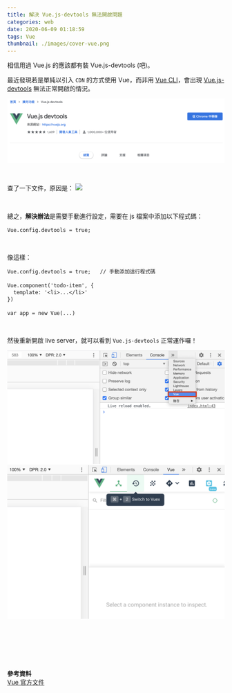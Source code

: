 ```yaml
---
title: 解決 Vue.js-devtools 無法開啟問題
categories: web
date: 2020-06-09 01:18:59
tags: Vue
thumbnail: ./images/cover-vue.png
---
```


相信用過 Vue.js 的應該都有裝 Vue.js-devtools (吧)。

最近發現若是單純以引入 `CDN` 的方式使用 Vue，而非用 [Vue CLI](https://cli.vuejs.org/zh/)，會出現 [Vue.js-devtools](https://chrome.google.com/webstore/detail/vuejs-devtools/nhdogjmejiglipccpnnnanhbledajbpd) 無法正常開啟的情況。

<!-- more -->

![](./vue-devtools無法開啟/devtools.png)

<br>

查了一下文件，原因是：
![](https://i.imgur.com/NY3MZWM.png)


<br>

總之，**解決辦法**是需要手動進行設定，需要在 js 檔案中添加以下程式碼：
```javascript=
Vue.config.devtools = true;
```

<br>

像這樣：

```javascript=
Vue.config.devtools = true;   // 手動添加這行程式碼

Vue.component('todo-item', {
  template: '<li>...</li>'
})

var app = new Vue(...)
```
<br>


然後重新開啟 live server，就可以看到 `Vue.js-devtools` 正常運作囉！

![](./vue-devtools無法開啟/success.png)
![](./vue-devtools無法開啟/success-open.png)




<br>
<br>
<br>
<br>
<br>

**參考資料** <br>
[Vue 官方文件](https://cn.vuejs.org/v2/api/#devtools)
